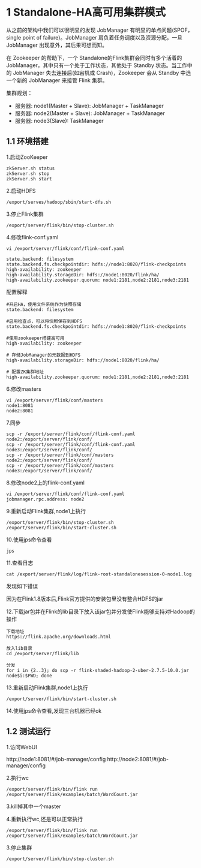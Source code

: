 # 1 Standalone-HA高可用集群模式
从之前的架构中我们可以很明显的发现 JobManager 有明显的单点问题(SPOF，single point of failure)。JobManager 肩负着任务调度以及资源分配，一旦 JobManager 出现意外，其后果可想而知。

在 Zookeeper 的帮助下，一个 Standalone的Flink集群会同时有多个活着的 JobManager，其中只有一个处于工作状态，其他处于 Standby 状态。当工作中的 JobManager 失去连接后(如宕机或 Crash)，Zookeeper 会从 Standby 中选一个新的 JobManager 来接管 Flink 集群。

集群规划：
- 服务器: node1(Master + Slave): JobManager + TaskManager
- 服务器: node2(Master + Slave): JobManager + TaskManager
- 服务器: node3(Slave): TaskManager

## 1.1 环境搭建
1.启动ZooKeeper
``` 
zkServer.sh status
zkServer.sh stop
zkServer.sh start
```

2.启动HDFS
``` 
/export/serves/hadoop/sbin/start-dfs.sh
```

3.停止Flink集群
``` 
/export/server/flink/bin/stop-cluster.sh
```


4.修改flink-conf.yaml
``` 
vi /export/server/flink/conf/flink-conf.yaml

state.backend: filesystem
state.backend.fs.checkpointdir: hdfs://node1:8020/flink-checkpoints
high-availability: zookeeper
high-availability.storageDir: hdfs://node1:8020/flink/ha/
high-availability.zookeeper.quorum: node1:2181,node2:2181,node3:2181
```
配置解释
``` 
#开启HA，使用文件系统作为快照存储
state.backend: filesystem

#启用检查点，可以将快照保存到HDFS
state.backend.fs.checkpointdir: hdfs://node1:8020/flink-checkpoints

#使用zookeeper搭建高可用
high-availability: zookeeper

# 存储JobManager的元数据到HDFS
high-availability.storageDir: hdfs://node1:8020/flink/ha/

# 配置ZK集群地址
high-availability.zookeeper.quorum: node1:2181,node2:2181,node3:2181
```

6.修改masters
``` 
vi /export/server/flink/conf/masters
node1:8081
node2:8081
```


7.同步
``` 
scp -r /export/server/flink/conf/flink-conf.yaml node2:/export/server/flink/conf/
scp -r /export/server/flink/conf/flink-conf.yaml node3:/export/server/flink/conf/
scp -r /export/server/flink/conf/masters node2:/export/server/flink/conf/
scp -r /export/server/flink/conf/masters node3:/export/server/flink/conf/
```

8.修改node2上的flink-conf.yaml
``` 
vi /export/server/flink/conf/flink-conf.yaml
jobmanager.rpc.address: node2
```

9.重新启动Flink集群,node1上执行
``` 
/export/server/flink/bin/stop-cluster.sh
/export/server/flink/bin/start-cluster.sh
```

10.使用jps命令查看
```
jps
```

11.查看日志
``` 
cat /export/server/flink/log/flink-root-standalonesession-0-node1.log
```

发现如下错误

因为在Flink1.8版本后,Flink官方提供的安装包里没有整合HDFS的jar

12.下载jar包并在Flink的lib目录下放入该jar包并分发使Flink能够支持对Hadoop的操作
``` 
下载地址
https://flink.apache.org/downloads.html

放入lib目录
cd /export/server/flink/lib

分发
for i in {2..3}; do scp -r flink-shaded-hadoop-2-uber-2.7.5-10.0.jar node$i:$PWD; done
```

13.重新启动Flink集群,node1上执行
``` 
/export/server/flink/bin/start-cluster.sh
```

14.使用jps命令查看,发现三台机器已经ok


## 1.2 测试运行
1.访问WebUI

http://node1:8081/#/job-manager/config
http://node2:8081/#/job-manager/config

2.执行wc
``` 
/export/server/flink/bin/flink run  /export/server/flink/examples/batch/WordCount.jar
```

3.kill掉其中一个master

4.重新执行wc,还是可以正常执行
``` 
/export/server/flink/bin/flink run  /export/server/flink/examples/batch/WordCount.jar

```

3.停止集群
``` 
/export/server/flink/bin/stop-cluster.sh
```
